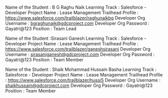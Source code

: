 Name of the Student : B G Raghu Naik
Learning Track : Salesforce - Developer
Project Name : Lease Management 
Trailhead Profile : https://www.salesforce.com/trailblazer/raghunaikbg
Developer Org Username : bgraghunaik@gdcproject.com
Developer Org Password : Gayatri@123
Position : Team Lead

Name of the Student :Sirasani Ganesh 
Learning Track : Salesforce - Developer
Project Name : Lease Management 
Trailhead Profile : https://www.salesforce.com/trailblazer/ganeshsirasani
Developer Org Username : sirasaniganesh@gdcproject.com
Developer Org Password : Gayatri@123
Position : Team Member

Name of the Student : Shaik Mohammad Hussain Basha
Learning Track : Salesforce - Developer
Project Name : Lease Management 
Trailhead Profile : https://www.salesforce.com/trailblazer/hussi5
Developer Org Username : shaikhussain@gdcproject.com
Developer Org Password : Gayatri@123
Position : Team Member
